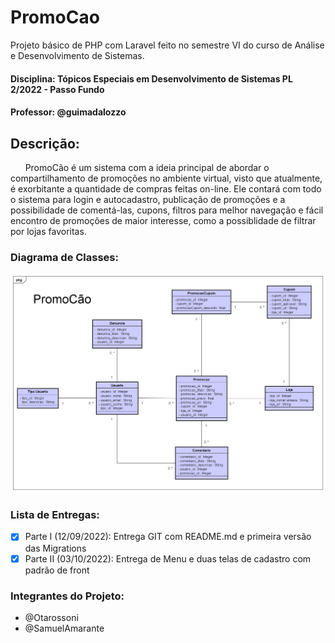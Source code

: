 # PromoCao
Projeto básico de PHP com Laravel feito no semestre VI do curso de Análise e Desenvolvimento de Sistemas.

#### Disciplina: Tópicos Especiais em Desenvolvimento de Sistemas PL 2/2022 - Passo Fundo
#### Professor: @guimadalozzo

## Descrição:

&nbsp;&nbsp;&nbsp;&nbsp;&nbsp;&nbsp;PromoCão é um sistema com a ideia principal de abordar o compartilhamento de promoções no ambiente virtual, visto que atualmente, é exorbitante a quantidade de compras feitas on-line. Ele contará com todo o sistema para login e autocadastro, publicação de promoções e a possibilidade de comentá-las, cupons, filtros para melhor navegação e fácil encontro de promoções de maior interesse, como a possiblidade de filtrar por lojas favoritas. 

### Diagrama de Classes:
<a><img src="images/promocao.png"></a>

### Lista de Entregas:
- [X] Parte I (12/09/2022): Entrega GIT com README.md e primeira versão das Migrations
- [X] Parte II (03/10/2022): Entrega de Menu e duas telas de cadastro com padrão de front

### Integrantes do Projeto:
- @Otarossoni
- @SamuelAmarante
